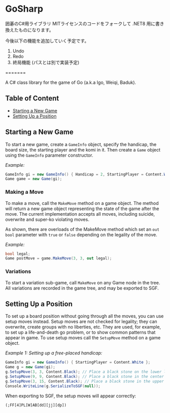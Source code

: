 GoSharp
=======

囲碁のC#用ライブラリ
MITライセンスのコードをフォークして .NET8 用に書き換えたものになります。
  
今後以下の機能を追加していく予定です。
1. Undo
2. Redo
3. 終局機能 (パスとは別で実装予定)

=======

A C# class library for the game of Go (a.k.a Igo, Weiqi, Baduk).

## Table of Content
* [Starting a New Game](#starting-a-new-game)
* [Setting Up a Position](#setting-up-a-position)

## Starting a New Game
To start a new game, create a `GameInfo` object, specify the handicap, the board size, 
the starting player and the komi in it. Then create a `Game` object using the `GameInfo` 
parameter constructor.

*Example:*
```c#
GameInfo gi = new GameInfo() { Handicap = 2, StartingPlayer = Content.White };
Game game = new Game(gi);
```

### Making a Move
To make a move, call the `MakeMove` method on a game object. The method will return a 
new game object representing the state of the game after the move. The current 
implementation accepts all moves, including suicide, overwrite and super-ko violating 
moves. 

As shown, there are overloads of the MakeMove method which set an `out bool` parameter 
with `true` or `false` depending on the legality of the move.

*Example:*
```c#
bool legal;
Game postMove = game.MakeMove(3, 3, out legal);
```

### Variations
To start a variation sub-game, call `MakeMove` on any Game node in the tree. All 
variations are recorded in the game tree, and may be exported to SGF.

## Setting Up a Position
To set up a board position without going through all the moves, you can use setup moves 
instead. Setup moves are not checked for legality; they can overwrite, create groups 
with no liberties, etc. They are used, for example, to set up a life-and-death go 
problem, or to show common patterns that appear in game. To use setup moves call the 
`SetupMove` method on a game object.

*Example 1: Setting up a free-placed handicap:*

```c#
GameInfo gi = new GameInfo() { StartingPlayer = Content.White };
Game g = new Game(gi);
g.SetupMove(3, 3, Content.Black); // Place a black stone on the lower left star point.
g.SetupMove(9, 9, Content.Black); // Place a black stone in the center of the board.
g.SetupMove(3, 15, Content.Black); // Place a black stone in the upper left star point.
Console.WriteLine(g.SerializeToSGF(null));
```

When exporting to SGF, the setup moves will appear correctly:

    (;FF[4]PL[W]AB[dd][jj][dp])
